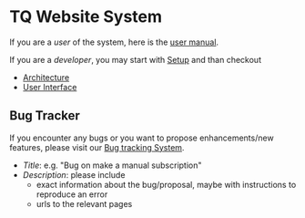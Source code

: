 # TQ Website System

If you are a *user* of the system, here is the [user manual](user/manual.md).

If you are a *developer*, you may start with [Setup](dev/setup.md) and than checkout

* [Architecture](dev/architecture.md)
* [User Interface](dev/ui.md)


## Bug Tracker

If you encounter any bugs or you want to propose enhancements/new features, please visit our
[Bug tracking System](https://github.com/gitsimon/tq_website/issues).

* *Title*: e.g. "Bug on make a manual subscription"
* *Description*: please include
    * exact information about the bug/proposal, maybe with instructions to reproduce an error
    * urls to the relevant pages

